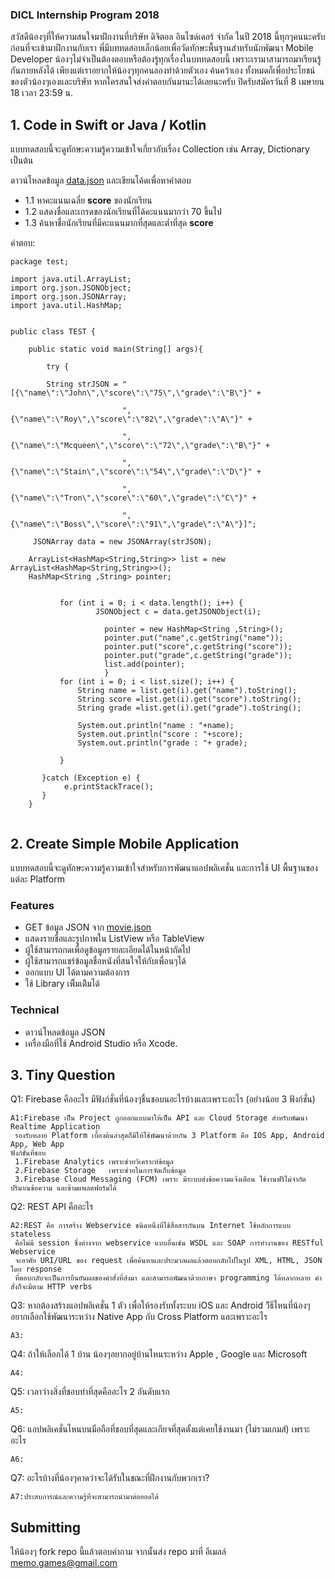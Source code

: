 ﻿### DICL Internship Program 2018

สวัสดีน้องๆที่ให้ความสนใจมาฝึกงานที่บริษัท ดิจิตอล อินไซด์เดอร์ จำกัด ในปี 2018 นี้ทุกๆคนนะครับ ก่อนที่จะเข้ามาฝึกงานกับเรา พี่มีบททดสอบเล็กน้อยเพื่อวัดทักษะพื้นฐานสำหรับนักพัฒนา Mobile Developer น้องๆไม่จำเป็นต้องตอบหรือต้องรู้ทุกเรื่องในบททดสอบนี้ เพราะเรามาสามารถมาเรียนรู้กันภายหลังได้ เพียงแต่เราอยากให้น้องๆทุกคนลองทำด้วยตัวเอง ค้นคว้าเอง ทั้งหมดก็เพื่อประโยชน์ของตัวน้องๆเองและบริษัท หากใครสนใจส่งคำตอบกันมานะได้เลยนะครับ ปิดรับสมัครวันที่ 8 เมษายน 18 เวลา 23:59 น.

## 1. Code in Swift or Java / Kotlin
แบบทดสอบนี้จะดูทักษะความรู้ความเข้าใจเกี่ยวกับเรื่อง Collection เช่น Array, Dictionary เป็นต้น

ดาวน์โหลดข้อมูล [data.json](https://github.com/memogames/dicl-intern-18/blob/master/data.json) และเขียนโค้ดเพื่อหาคำตอบ
- 1.1 หาคะแนนเฉลี่ย **score** ของนักเรียน
- 1.2 แสดงชื่อและเกรดของนักเรียนที่ได้คะแนนมากว่า 70 ขึ้นไป
- 1.3 ค้นหาชื่อนักเรียนที่มีคะแนนมากที่สุดและต่ำที่สุด **score**

คำตอบ:
```
package test;

import java.util.ArrayList;
import org.json.JSONObject;
import org.json.JSONArray;
import java.util.HashMap;


public class TEST {

    public static void main(String[] args){
     
        try {  
            
        String strJSON = "[{\"name\":\"John\",\"score\":\"75\",\"grade\":\"B\"}" +

                         ",{\"name\":\"Roy\",\"score\":\"82\",\"grade\":\"A\"}" +
             
                         ",{\"name\":\"Mcqueen\",\"score\":\"72\",\"grade\":\"B\"}" +
             
                         ",{\"name\":\"Stain\",\"score\":\"54\",\"grade\":\"D\"}" +
             
                         ",{\"name\":\"Tron\",\"score\":\"60\",\"grade\":\"C\"}" +
             
                         ",{\"name\":\"Boss\",\"score\":\"91\",\"grade\":\"A\"}]";

     JSONArray data = new JSONArray(strJSON);
       
    ArrayList<HashMap<String,String>> list = new ArrayList<HashMap<String,String>>();
    HashMap<String ,String> pointer;  
     
    
           for (int i = 0; i < data.length(); i++) {
                   JSONObject c = data.getJSONObject(i);
             
                     pointer = new HashMap<String ,String>();  
                     pointer.put("name",c.getString("name")); 
                     pointer.put("score",c.getString("score"));
                     pointer.put("grade",c.getString("grade")); 
                     list.add(pointer);
                     }
           for (int i = 0; i < list.size(); i++) {
               String name = list.get(i).get("name").toString();
               String score =list.get(i).get("score").toString();
               String grade =list.get(i).get("grade").toString();
             
               System.out.println("name : "+name);
               System.out.println("score : "+score);
               System.out.println("grade : "+ grade);       
               
           }
         
       }catch (Exception e) { 
            e.printStackTrace();
       }
    }
 
```

## 2. Create Simple Mobile Application

แบบทดสอบนี้จะดูทักษะความรู้ความเข้าใจสำหรับการพัฒนาแอปพลิเคชั่น และการใช้ UI พื้นฐานของแต่ละ Platform

### Features
- GET ข้อมูล JSON จาก [movie.json](https://github.com/memogames/dicl-intern-18/blob/master/movie.json)
- แสดงรายชื่อและรูปภาพใน ListView หรือ TableView
- ผู้ใช้สามารถกดเพื่อดูข้อมูลรายละเอียดได้ในหน้าถัดไป
- ผู้ใช้สามารถแชร์ข้อมูลชื่อหนังที่สนใจให้กับเพื่อนๆได้
- ออกแบบ UI ได้ตามความต้องการ
- ใช้ Library เพิิ่มเติิมได้

### Technical
- ดาวน์โหลดข้อมูล JSON
- เครื่องมือที่ใช้ Android Studio หรือ Xcode.

## 3. Tiny Question

Q1: Firebase คืออะไร มีฟังก์ชั่นที่น้องๆชื่นชอบนอะไรบ้างและเพราะอะไร (อย่างน้อย 3 ฟังก์ชั่น)

```
A1:Firebase เป็น Project ถูกออกแบบมาให้เป็น API และ Cloud Storage สำหรับพัฒนา Realtime Application 
 รองรับหลาย Platform เบื้องต้นล่าสุดก็มีให้ใช้พัฒนาด้วยกัน 3 Platform คือ IOS App, Android App, Web App
ฟังก์ชั่นที่ชอบ
 1.Firebase Analytics เพราะช่วยวิเคราะห์ข้อมูล 
 2.Firebase Storage   เพราะช่วยในการจัดเก็บข้อมูล
 3.Firebase Cloud Messaging (FCM) เพราะ มีระบบส่งข้อความแจ้งเตือน ใช้งานฟรีไม่จำกัดปริมาณข้อความ และข้ามแพลตฟอร์มได้
```

Q2: REST API คืออะไร

```
A2:REST คือ การสร้าง Webservice ชนิดหนึ่งที่ใช้สื่อสารกันบน Internet ใช้หลักการแบบ stateless 
 คือไม่มี session ซึ่งต่างจาก webservice แบบอื่นเช่น WSDL และ SOAP การทำงานของ RESTful Webservice
 จะอาศัย URI/URL ของ request เพื่อค้นหาและประมวลผลแล้วตอบกลับไปในรูป XML, HTML, JSON  โดย response
 ที่ตอบกลับจะเป็นการยืนยันผลของคำสั่งที่ส่งมา และสามารถพัฒนาด้วยภาษา programming ได้หลากหลาย คำสั่งก็จะมีตาม HTTP verbs
```

Q3: หากต้องสร้างแอปพลิเคชั่น 1 ตัว เพื่อให้รองรับทั้งระบบ iOS และ Android วิิธีไหนที่น้องๆอยากเลือกใช้พัฒนาระหว่าง Native App กับ Cross Platform และเพราะอะไร 

```
A3:
```

Q4: ถ้าให้เลือกได้ 1 บ้าน น้องๆอยากอยู่บ้านไหนระหว่าง Apple , Google และ Microsoft

```
A4:
```

Q5: เวลาว่างสิ่งที่ชอบทำที่สุดคืออะไร 2 อันดับแรก

```
A5:
```

Q6: แอปพลิเคชั่นไหนบนมือถือที่ชอบที่สุดและเกียจที่สุดตั้งแต่เคยใช้งานมา (ไม่รวมเกมส์) เพราะอะไร

```
A6:
```

Q7: อะไรบ้างที่น้องๆคาดว่าจะได้รับในขณะที่ฝึกงานกับพวกเรา?

```
A7:ประสบการณ์และความรู้ที่จะสามารถนำมาต่อยอดได้
```

## Submitting

ให้น้องๆ fork repo นี้แล้วตอบคำถาม จากนั้นส่ง repo มาที่ อีเมลล์ memo.games@gmail.com
